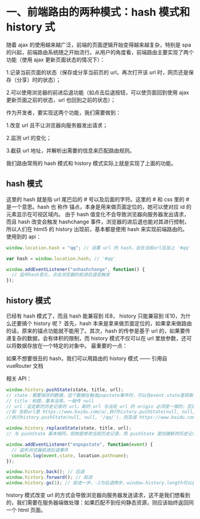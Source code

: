 # 一、前端路由的两种模式：hash 模式和 history 式

随着 ajax 的使用越来越广泛，前端的页面逻辑开始变得越来越复杂，特别是 spa 的兴起，前端路由系统随之开始流行。从用户的角度看，前端路由主要实现了两个功能（使用 ajax 更新页面状态的情况下）：

1.记录当前页面的状态（保存或分享当前页的 url，再次打开该 url 时，网页还是保存（分享）时的状态）；

2.可以使用浏览器的前进后退功能（如点击后退按钮，可以使页面回到使用 ajax 更新页面之前的状态，url 也回到之前的状态）；

作为开发者，要实现这两个功能，我们需要做到：

1.改变 url 且不让浏览器向服务器发出请求；

2.监测 url 的变化；

3.截获 url 地址，并解析出需要的信息来匹配路由规则。

我们路由常用的 hash 模式和 history 模式实际上就是实现了上面的功能。

## hash 模式

这里的 hash 就是指 url 尾巴后的 # 号以及后面的字符。这里的 # 和 css 里的 # 是一个意思。hash 也 称作 锚点，本身是用来做页面定位的，她可以使对应 id 的元素显示在可视区域内。
由于 hash 值变化不会导致浏览器向服务器发出请求，而且 hash 改变会触发 hashchange 事件，浏览器的进后退也能对其进行控制，所以人们在 html5 的 history 出现前，基本都是使用 hash 来实现前端路由的。
使用到的 api：

```javascript
window.location.hash = "qq"; // 设置 url 的 hash，会在当前url后加上 '#qq'

var hash = window.location.hash; // '#qq'

window.addEventListener("onhashchange", function() {
  // 监听hash变化，点击浏览器的前进后退会触发
});
```

## history 模式

已经有 hash 模式了，而且 hash 能兼容到 IE8， history 只能兼容到 IE10，为什么还要搞个 history 呢？
首先，hash 本来是拿来做页面定位的，如果拿来做路由的话，原来的锚点功能就不能用了。其次，hash 的传参是基于 url 的，如果要传递复杂的数据，会有体积的限制，而 history 模式不仅可以在 url 里放参数，还可以将数据存放在一个特定的对象中。
最重要的一点：

如果不想要很丑的 hash，我们可以用路由的 history 模式
—— 引用自 vueRouter 文档

相关 API：

```javascript
window.history.pushState(state, title, url);
// state：需要保存的数据，这个数据在触发popstate事件时，可以在event.state里获取
// title：标题，基本没用，一般传 null
// url：设定新的历史记录的 url。新的 url 与当前 url 的 origin 必须是一樣的，否则会抛出错误。url可以是绝对路径，也可以是相对路径。
//如 当前url是 https://www.baidu.com/a/,执行history.pushState(null, null, './qq/')，则变成 https://www.baidu.com/a/qq/，
//执行history.pushState(null, null, '/qq/')，则变成 https://www.baidu.com/qq/

window.history.replaceState(state, title, url);
// 与 pushState 基本相同，但她是修改当前历史记录，而 pushState 是创建新的历史记录

window.addEventListener("onpopstate", function(event) {
  // 监听浏览器前进后退事件
  console.log(event.state, location.pathname);
});

window.history.back(); // 后退
window.history.forward(); // 前进
window.history.go(1); // 前进一步，-2为后退两步，window.history.length可以查看当前历史堆栈中页面的数量
```

history 模式改变 url 的方式会导致浏览器向服务器发送请求，这不是我们想看到的，我们需要在服务器端做处理：如果匹配不到任何静态资源，则应该始终返回同一个 html 页面。
